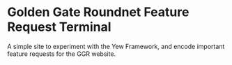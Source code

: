 # Golden Gate Roundnet Feature Request Terminal

A simple site to experiment with the Yew Framework, and encode important feature requests for the GGR website.
